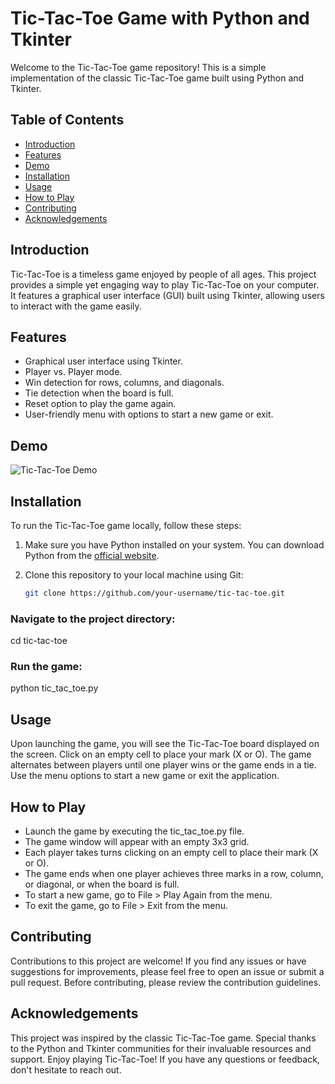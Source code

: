 # Tic-Tac-Toe Game with Python and Tkinter

Welcome to the Tic-Tac-Toe game repository! This is a simple implementation of the classic Tic-Tac-Toe game built using Python and Tkinter.



## Table of Contents

- [Introduction](#introduction)
- [Features](#features)
- [Demo](#demo)
- [Installation](#installation)
- [Usage](#usage)
- [How to Play](#how-to-play)
- [Contributing](#contributing)
- [Acknowledgements](#acknowledgements)

## Introduction

Tic-Tac-Toe is a timeless game enjoyed by people of all ages. This project provides a simple yet engaging way to play Tic-Tac-Toe on your computer. It features a graphical user interface (GUI) built using Tkinter, allowing users to interact with the game easily.

## Features

- Graphical user interface using Tkinter.
- Player vs. Player mode.
- Win detection for rows, columns, and diagonals.
- Tie detection when the board is full.
- Reset option to play the game again.
- User-friendly menu with options to start a new game or exit.

## Demo

![Tic-Tac-Toe Demo](demo.gif)

## Installation

To run the Tic-Tac-Toe game locally, follow these steps:

1. Make sure you have Python installed on your system. You can download Python from the [official website](https://www.python.org/downloads/).

2. Clone this repository to your local machine using Git:

   ```bash
   git clone https://github.com/your-username/tic-tac-toe.git

### Navigate to the project directory:
cd tic-tac-toe

### Run the game:

python tic_tac_toe.py

## Usage
Upon launching the game, you will see the Tic-Tac-Toe board displayed on the screen. Click on an empty cell to place your mark (X or O). The game alternates between players until one player wins or the game ends in a tie. Use the menu options to start a new game or exit the application.

## How to Play
- Launch the game by executing the tic_tac_toe.py file.
- The game window will appear with an empty 3x3 grid.
- Each player takes turns clicking on an empty cell to place their mark (X or O).
- The game ends when one player achieves three marks in a row, column, or diagonal, or when the board is full.
- To start a new game, go to File > Play Again from the menu.
- To exit the game, go to File > Exit from the menu.
## Contributing
Contributions to this project are welcome! If you find any issues or have suggestions for improvements, please feel free to open an issue or submit a pull request. Before contributing, please review the contribution guidelines.



## Acknowledgements
This project was inspired by the classic Tic-Tac-Toe game.
Special thanks to the Python and Tkinter communities for their invaluable resources and support.
Enjoy playing Tic-Tac-Toe! If you have any questions or feedback, don't hesitate to reach out.
